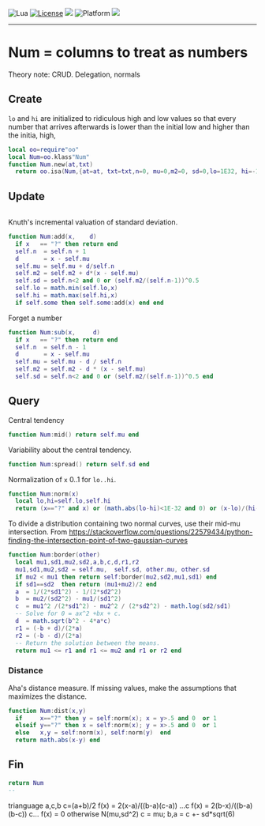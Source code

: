 
<img alt="Lua" src="https://img.shields.io/badge/lua-v5.4-blue">&nbsp;<a 
href="https://github.com/timm/keys/blob/master/LICENSE.md"><img
alt="License" src="https://img.shields.io/badge/license-unlicense-red"></a> <img
src="https://img.shields.io/badge/purpose-ai%20,%20se-blueviolet"> <img
alt="Platform" src="https://img.shields.io/badge/platform-osx%20,%20linux-lightgrey"> <a
href="https://github.com/timm/keys/actions"><img
src="https://github.com/rezons/rezons.github.io/actions/workflows/tests.yml/badge.svg"></a>

<hr>

# Num = columns to treat as numbers
Theory note: CRUD. Delegation, normals
## Create
`lo` and  `hi` are initialized to ridiculous high and  low values
so that  every number that arrives afterwards is lower than
the initial low and higher than the initia, high,

```lua
local oo=require"oo"
local Num=oo.klass"Num"
function Num.new(at,txt) 
  return oo.isa(Num,{at=at, txt=txt,n=0, mu=0,m2=0, sd=0,lo=1E32, hi=-1E32}) end
```
## Update

```lua
```
Knuth's incremental valuation  of  standard deviation.

```lua
function Num:add(x,    d)
  if x   == "?" then return end
  self.n  = self.n + 1
  d       = x - self.mu
  self.mu = self.mu + d/self.n
  self.m2 = self.m2 + d*(x - self.mu)
  self.sd = self.n<2 and 0 or (self.m2/(self.n-1))^0.5 
  self.lo = math.min(self.lo,x)
  self.hi = math.max(self.hi,x) 
  if self.some then self.some:add(x) end end
```
Forget a number

```lua
function Num:sub(x,     d)
  if x   == "?" then return end
  self.n  = self.n - 1
  d       = x - self.mu
  self.mu = self.mu - d / self.n
  self.m2 = self.m2 - d * (x - self.mu) 
  self.sd = self.n<2 and 0 or (self.m2/(self.n-1))^0.5 end 
```
## Query
Central tendency

```lua
function Num:mid() return self.mu end
```
Variability about the central tendency.

```lua
function Num:spread() return self.sd end
```
Normalization of `x` 0..1 for `lo..hi`.

```lua
function Num:norm(x)
  local lo,hi=self.lo,self.hi
  return (x=="?" and x) or (math.abs(lo-hi)<1E-32 and 0) or (x-lo)/(hi-lo) end  
```
To divide a distribution containing two normal curves,
use their mid-mu intersection.
From https://stackoverflow.com/questions/22579434/python-finding-the-intersection-point-of-two-gaussian-curves

```lua
function Num:border(other)
  local mu1,sd1,mu2,sd2,a,b,c,d,r1,r2
  mu1,sd1,mu2,sd2 = self.mu,  self.sd, other.mu, other.sd
  if mu2 < mu1 then return self:border(mu2,sd2,mu1,sd1) end
  if sd1==sd2  then return (mu1+mu2)/2 end
  a  = 1/(2*sd1^2) - 1/(2*sd2^2)
  b  = mu2/(sd2^2) - mu1/(sd1^2)
  c  = mu1^2 /(2*sd1^2) - mu2^2 / (2*sd2^2) - math.log(sd2/sd1)
  -- Solve for 0 = ax^2 +bx + c. 
  d  = math.sqrt(b^2 - 4*a*c)
  r1 = (-b + d)/(2*a)
  r2 = (-b - d)/(2*a)
  -- Return the solution between the means.
  return mu1 <= r1 and r1 <= mu2 and r1 or r2 end
```
### Distance
Aha's distance measure. If missing values, make the assumptions
that maximizes the distance.

```lua
function Num:dist(x,y)
  if     x=="?" then y = self:norm(x); x = y>.5 and 0  or 1
  elseif y=="?" then x = self:norm(x); y = x>.5 and 0  or 1
  else   x,y = self:norm(x), self:norm(y)  end
  return math.abs(x-y) end
```
## Fin

```lua
return Num
--
```
trianguage a,c,b c=(a+b)/2
f(x) = 2(x-a)/((b-a)(c-a)) ...c
f(x) = 2(b-x)/((b-a)(b-c)) c...
f(x) = 0 otherwise
N(mu,sd^2)
c = mu;  b,a = c +- sd*sqrt(6) 
